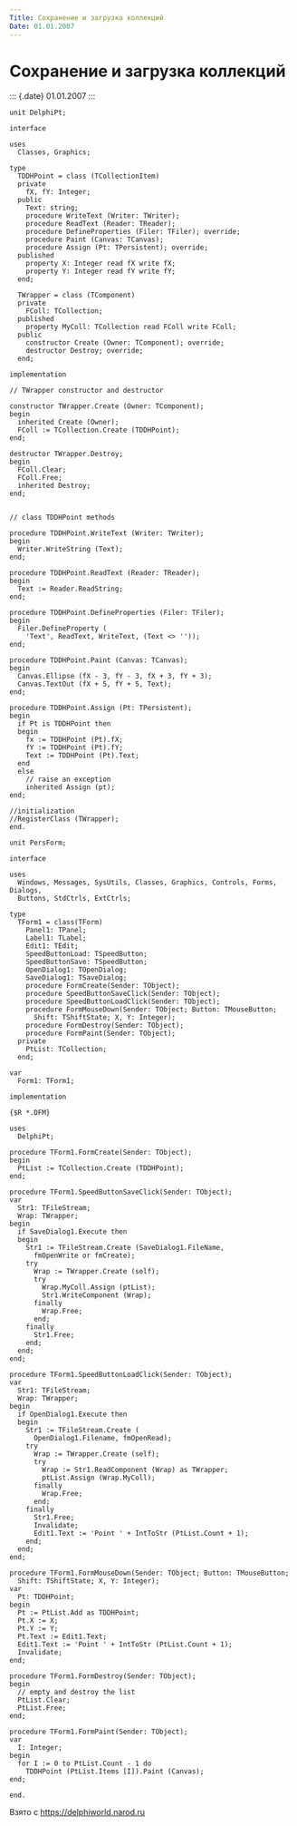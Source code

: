 ```yaml
---
Title: Сохранение и загрузка коллекций
Date: 01.01.2007
---
```



Сохранение и загрузка коллекций
===============================

::: {.date}
01.01.2007
:::

    unit DelphiPt;
     
    interface
     
    uses
      Classes, Graphics;
     
    type
      TDDHPoint = class (TCollectionItem)
      private
        fX, fY: Integer;
      public
        Text: string;
        procedure WriteText (Writer: TWriter);
        procedure ReadText (Reader: TReader);
        procedure DefineProperties (Filer: TFiler); override;
        procedure Paint (Canvas: TCanvas);
        procedure Assign (Pt: TPersistent); override;
      published
        property X: Integer read fX write fX;
        property Y: Integer read fY write fY;
      end;
     
      TWrapper = class (TComponent)
      private
        FColl: TCollection;
      published
        property MyColl: TCollection read FColl write FColl;
      public
        constructor Create (Owner: TComponent); override;
        destructor Destroy; override;
      end;
     
    implementation
     
    // TWrapper constructor and destructor
     
    constructor TWrapper.Create (Owner: TComponent);
    begin
      inherited Create (Owner);
      FColl := TCollection.Create (TDDHPoint);
    end;
     
    destructor TWrapper.Destroy;
    begin
      FColl.Clear;
      FColl.Free;
      inherited Destroy;
    end;
     
     
    // class TDDHPoint methods
     
    procedure TDDHPoint.WriteText (Writer: TWriter);
    begin
      Writer.WriteString (Text);
    end;
     
    procedure TDDHPoint.ReadText (Reader: TReader);
    begin
      Text := Reader.ReadString;
    end;
     
    procedure TDDHPoint.DefineProperties (Filer: TFiler);
    begin
      Filer.DefineProperty (
        'Text', ReadText, WriteText, (Text <> ''));
    end;
     
    procedure TDDHPoint.Paint (Canvas: TCanvas);
    begin
      Canvas.Ellipse (fX - 3, fY - 3, fX + 3, fY + 3);
      Canvas.TextOut (fX + 5, fY + 5, Text);
    end;
     
    procedure TDDHPoint.Assign (Pt: TPersistent);
    begin
      if Pt is TDDHPoint then
      begin
        fx := TDDHPoint (Pt).fX;
        fY := TDDHPoint (Pt).fY;
        Text := TDDHPoint (Pt).Text;
      end
      else
        // raise an exception
        inherited Assign (pt);
    end;
     
    //initialization
    //RegisterClass (TWrapper);
    end.

    unit PersForm;
     
    interface
     
    uses
      Windows, Messages, SysUtils, Classes, Graphics, Controls, Forms, Dialogs,
      Buttons, StdCtrls, ExtCtrls;
     
    type
      TForm1 = class(TForm)
        Panel1: TPanel;
        Label1: TLabel;
        Edit1: TEdit;
        SpeedButtonLoad: TSpeedButton;
        SpeedButtonSave: TSpeedButton;
        OpenDialog1: TOpenDialog;
        SaveDialog1: TSaveDialog;
        procedure FormCreate(Sender: TObject);
        procedure SpeedButtonSaveClick(Sender: TObject);
        procedure SpeedButtonLoadClick(Sender: TObject);
        procedure FormMouseDown(Sender: TObject; Button: TMouseButton;
          Shift: TShiftState; X, Y: Integer);
        procedure FormDestroy(Sender: TObject);
        procedure FormPaint(Sender: TObject);
      private
        PtList: TCollection;
      end;
     
    var
      Form1: TForm1;
     
    implementation
     
    {$R *.DFM}
     
    uses
      DelphiPt;
     
    procedure TForm1.FormCreate(Sender: TObject);
    begin
      PtList := TCollection.Create (TDDHPoint);
    end;
     
    procedure TForm1.SpeedButtonSaveClick(Sender: TObject);
    var
      Str1: TFileStream;
      Wrap: TWrapper;
    begin
      if SaveDialog1.Execute then
      begin
        Str1 := TFileStream.Create (SaveDialog1.FileName,
          fmOpenWrite or fmCreate);
        try
          Wrap := TWrapper.Create (self);
          try
            Wrap.MyColl.Assign (ptList);
            Str1.WriteComponent (Wrap);
          finally
            Wrap.Free;
          end;
        finally
          Str1.Free;
        end;
      end;
    end;
     
    procedure TForm1.SpeedButtonLoadClick(Sender: TObject);
    var
      Str1: TFileStream;
      Wrap: TWrapper;
    begin
      if OpenDialog1.Execute then
      begin
        Str1 := TFileStream.Create (
          OpenDialog1.Filename, fmOpenRead);
        try
          Wrap := TWrapper.Create (self);
          try
            Wrap := Str1.ReadComponent (Wrap) as TWrapper;
            ptList.Assign (Wrap.MyColl);
          finally
            Wrap.Free;
          end;
        finally
          Str1.Free;
          Invalidate;
          Edit1.Text := 'Point ' + IntToStr (PtList.Count + 1);
        end;
      end;
    end;
     
    procedure TForm1.FormMouseDown(Sender: TObject; Button: TMouseButton;
      Shift: TShiftState; X, Y: Integer);
    var
      Pt: TDDHPoint;
    begin
      Pt := PtList.Add as TDDHPoint;
      Pt.X := X;
      Pt.Y := Y;
      Pt.Text := Edit1.Text;
      Edit1.Text := 'Point ' + IntToStr (PtList.Count + 1);
      Invalidate;
    end;
     
    procedure TForm1.FormDestroy(Sender: TObject);
    begin
      // empty and destroy the list
      PtList.Clear;
      PtList.Free;
    end;
     
    procedure TForm1.FormPaint(Sender: TObject);
    var
      I: Integer;
    begin
      for I := 0 to PtList.Count - 1 do
        TDDHPoint (PtList.Items [I]).Paint (Canvas);
    end;
     
    end.

Взято с <https://delphiworld.narod.ru>
